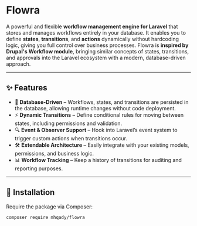 # Flowra

A powerful and flexible **workflow management engine for Laravel** that stores and manages workflows entirely in your
database.
It enables you to define **states**, **transitions**, and **actions** dynamically without hardcoding logic, giving you
full control over business processes.
Flowra is **inspired by Drupal's Workflow module**, bringing similar concepts of states, transitions, and approvals into
the Laravel ecosystem with a modern, database-driven approach.

---

## ✨ Features

- 🔗 **Database-Driven** – Workflows, states, and transitions are persisted in the database, allowing runtime changes
  without code deployment.
- ⚡ **Dynamic Transitions** – Define conditional rules for moving between states, including permissions and validation.
- 🔍 **Event & Observer Support** – Hook into Laravel’s event system to trigger custom actions when transitions occur.
- 🛠 **Extendable Architecture** – Easily integrate with your existing models, permissions, and business logic.
- 📊 **Workflow Tracking** – Keep a history of transitions for auditing and reporting purposes.

---

## 🚀 Installation

Require the package via Composer:

```bash
composer require mhqady/flowra
